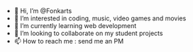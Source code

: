 - 👋 Hi, I’m @Fonkarts
- 👀 I’m interested in coding, music, video games and movies
- 🌱 I’m currently learning web development
- 💞️ I’m looking to collaborate on my student projects
- 📫 How to reach me : send me an PM

<!---
Fonkarts/Fonkarts is a ✨ special ✨ repository because its `README.md` (this file) appears on your GitHub profile.
You can click the Preview link to take a look at your changes.
--->
